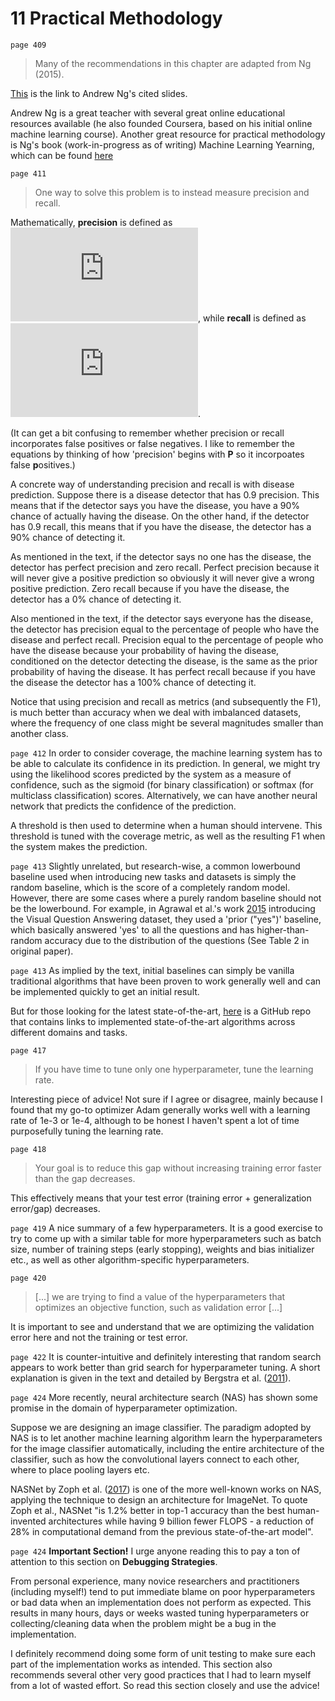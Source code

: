 # 11 Practical Methodology

`page 409`

> Many of the recommendations in this chapter are adapted from Ng (2015).

[This](https://see.stanford.edu/materials/aimlcs229/ML-advice.pdf) is the link to Andrew Ng's cited slides.

Andrew Ng is a great teacher with several great online educational resources available (he also founded Coursera, based on his initial online machine learning course). Another great resource for practical methodology is Ng's book (work-in-progress as of writing) Machine Learning Yearning, which can be found [here](https://gallery.mailchimp.com/dc3a7ef4d750c0abfc19202a3/files/d2dee348-4ada-400c-a0b2-d884fcdc368f/Ng_MLY01_11.pdf)

`page 411`

> One way to solve this problem is to instead measure precision and recall.

Mathematically, **precision** is defined as ![\frac{\text{TruePositives}}{\text{TruePositives}+\text{FalsePositives}}](http://latex.codecogs.com/gif.latex?%5Cfrac%7B%5Ctext%7BTruePositives%7D%7D%7B%5Ctext%7BTruePositives%7D&plus;%5Ctext%7BFalsePositives%7D%7D), while **recall** is defined as ![\frac{\text{TruePositives}}{\text{TruePositives}+\text{FalseNegatives}}](http://latex.codecogs.com/gif.latex?%5Cfrac%7B%5Ctext%7BTruePositives%7D%7D%7B%5Ctext%7BTruePositives%7D&plus;%5Ctext%7BFalseNegatives%7D%7D).

(It can get a bit confusing to remember whether precision or recall incorporates false positives or false negatives. I like to remember the equations by thinking of how 'precision' begins with **P** so it incorpoates false **p**ositives.)

A concrete way of understanding precision and recall is with disease prediction. Suppose there is a disease detector that has 0.9 precision. This means that if the detector says you have the disease, you have a 90% chance of actually having the disease. On the other hand, if the detector has 0.9 recall, this means that if you have the disease, the detector has a 90% chance of detecting it.

As mentioned in the text, if the detector says no one has the disease, the detector has perfect precision and zero recall. Perfect precision because it will never give a positive prediction so obviously it will never give a wrong positive prediction. Zero recall because if you have the disease, the detector has a 0% chance of detecting it.

Also mentioned in the text, if the detector says everyone has the disease, the detector has precision equal to the percentage of people who have the disease and perfect recall. Precision equal to the percentage of people who have the disease because your probability of having the disease, conditioned on the detector detecting the disease, is the same as the prior probability of having the disease. It has perfect recall because if you have the disease the detector has a 100% chance of detecting it.

Notice that using precision and recall as metrics (and subsequently the F1), is much better than accuracy when we deal with imbalanced datasets, where the frequency of one class might be several magnitudes smaller than another class.

`page 412` In order to consider coverage, the machine learning system has to be able to calculate its confidence in its prediction. In general, we might try using the likelihood scores predicted by the system as a measure of confidence, such as the sigmoid (for binary classification) or softmax (for multiclass classification) scores. Alternatively, we can have another neural network that predicts the confidence of the prediction. 

A threshold is then used to determine when a human should intervene. This threshold is tuned with the coverage metric, as well as the resulting F1 when the system makes the prediction.

`page 413` Slightly unrelated, but research-wise, a common lowerbound baseline used when introducing new tasks and datasets is simply the random baseline, which is the score of a completely random model. However, there are some cases where a purely random baseline should not be the lowerbound. For example, in Agrawal et al.'s work [2015](https://arxiv.org/abs/1505.00468v6) introducing the Visual Question Answering dataset, they used a 'prior ("yes")' baseline, which basically answered 'yes' to all the questions and has higher-than-random accuracy due to the distribution of the questions (See Table 2 in original paper).

`page 413` As implied by the text, initial baselines can simply be vanilla traditional algorithms that have been proven to work generally well and can be implemented quickly to get an initial result.

But for those looking for the latest state-of-the-art, [here](https://github.com/RedditSota/state-of-the-art-result-for-machine-learning-problems) is a GitHub repo that contains links to implemented state-of-the-art algorithms across different domains and tasks.

`page 417`

> If you have time to tune only one hyperparameter, tune the learning rate.

Interesting piece of advice! Not sure if I agree or disagree, mainly because I found that my go-to optimizer Adam generally works well with a learning rate of 1e-3 or 1e-4, although to be honest I haven't spent a lot of time purposefully tuning the learning rate.

`page 418`

> Your goal is to reduce this gap without increasing training error faster than the gap decreases.

This effectively means that your test error (training error + generalization error/gap) decreases.

`page 419` A nice summary of a few hyperparameters. It is a good exercise to try to come up with a similar table for more hyperparameters such as batch size, number of training steps (early stopping), weights and bias initializer etc., as well as other algorithm-specific hyperparameters.

`page 420`

> [...] we are trying to find a value of the hyperparameters that optimizes an objective function, such as validation error [...]

It is important to see and understand that we are optimizing the validation error here and not the training or test error.

`page 422` It is counter-intuitive and definitely interesting that random search appears to work better than grid search for hyperparameter tuning. A short explanation is given in the text and detailed by Bergstra et al. ([2011](https://papers.nips.cc/paper/4443-algorithms-for-hyper-parameter-optimization.pdf)).

`page 424` More recently, neural architecture search (NAS) has shown some promise in the domain of hyperparameter optimization. 

Suppose we are designing an image classifier. The paradigm adopted by NAS is to let another machine learning algorithm learn the hyperparameters for the image classifier automatically, including the entire architecture of the classifier, such as how the convolutional layers connect to each other, where to place pooling layers etc. 

NASNet by Zoph et al. ([2017](https://arxiv.org/abs/1707.07012)) is one of the more well-known works on NAS, applying the technique to design an architecture for ImageNet. To quote Zoph et al., NASNet "is 1.2% better in top-1 accuracy than the best human-invented architectures while having 9 billion fewer FLOPS - a reduction of 28% in computational demand from the previous state-of-the-art model".

`page 424` **Important Section!** I urge anyone reading this to pay a ton of attention to this section on **Debugging Strategies**.

From personal experience, many novice researchers and practitioners (including myself!) tend to put immediate blame on poor hyperparameters or bad data when an implementation does not perform as expected. This results in many hours, days or weeks wasted tuning hyperparameters or collecting/cleaning data when the problem might be a bug in the implementation.

I definitely recommend doing some form of unit testing to make sure each part of the implementation works as intended. This section also recommends several other very good practices that I had to learn myself from a lot of wasted effort. So read this section closely and use the advice!

